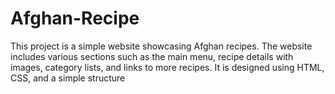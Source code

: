 # Afghan-Recipe
This project is a simple website showcasing Afghan recipes. The website includes various sections such as the main menu, recipe details with images, category lists, and links to more recipes. It is designed using HTML, CSS, and a simple structure
